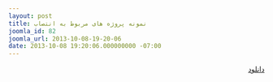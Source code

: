 ```yaml
---
layout: post
title: نمونه پروژه های مربوط به انتصاب
joomla_id: 82
joomla_url: 2013-10-08-19-20-06
date: 2013-10-08 19:20:06.000000000 -07:00
---
```

<p style="text-align: right;"><a href="http://www.mediafire.com/?nco1ghn3kdhc52z">دانلود</a></p>
